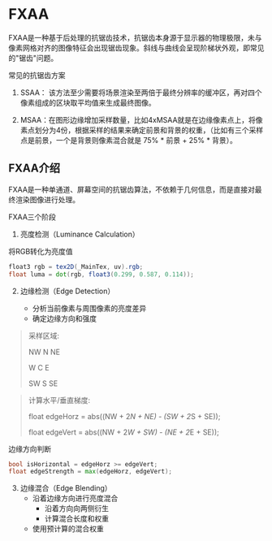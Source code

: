 # FXAA

FXAA是一种基于后处理的抗锯齿技术，抗锯齿本身源于显示器的物理极限，未与像素网格对齐的图像特征会出现锯齿现象。斜线与曲线会呈现阶梯状外观，即常见的"锯齿"问题。

常见的抗锯齿方案

1. SSAA： 该方法至少需要将场景渲染至两倍于最终分辨率的缓冲区，再对四个像素组成的区块取平均值来生成最终图像。

2. MSAA：在图形边缘增加采样数量，比如4xMSAA就是在边缘像素点上，将像素点划分为4份，根据采样的结果来确定前景和背景的权重，（比如有三个采样点是前景，一个是背景则像素混合就是 75% * 前景 + 25% * 背景）。


## FXAA介绍

FXAA是一种单通道、屏幕空间的抗锯齿算法，不依赖于几何信息，而是直接对最终渲染图像进行处理。

FXAA三个阶段

1. 亮度检测（Luminance Calculation）

将RGB转化为亮度值

```glsl
float3 rgb = tex2D(_MainTex, uv).rgb;
float luma = dot(rgb, float3(0.299, 0.587, 0.114));
```

2. 边缘检测（Edge Detection）

    + 分析当前像素与周围像素的亮度差异
    + 确定边缘方向和强度


> 采样区域:
>
> NW  N  NE
> 
>  W  C  E
>
> SW  S  SE

> 计算水平/垂直梯度:
>
> float edgeHorz = abs((NW + 2*N + NE) - (SW + 2*S + SE));
>
> float edgeVert = abs((NW + 2*W + SW) - (NE + 2*E + SE));

边缘方向判断
```glsl
bool isHorizontal = edgeHorz >= edgeVert;
float edgeStrength = max(edgeHorz, edgeVert);

```

3. 边缘混合（Edge Blending）
    + 沿着边缘方向进行亮度混合
        + 沿着方向向两侧衍生
        + 计算混合长度和权重
    + 使用预计算的混合权重 





